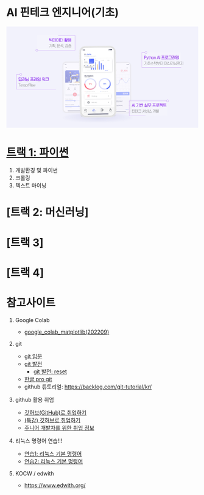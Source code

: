 # AI 핀테크 엔지니어(기초)

![핀테크 실무기술](img_700.png)
# [트랙 1: 파이썬](track_1.md)
1. 개발환경 및 파이썬
1. 크롤링
1. 텍스트 마이닝
# [트랙 2: 머신러닝]
# [트랙 3]
# [트랙 4]

# 참고사이트
1. Google Colab
   - [google_colab_matplotlib(202209)](task/google_colab_matplotlib_202209.md)

2. git
    - [git 입문](https://backlog.com/git-tutorial/kr/intro/intro1_1.html)
    - [git 발전](https://backlog.com/git-tutorial/kr/stepup/stepup1_1.html)
      - [git 발전: reset](https://backlog.com/git-tutorial/kr/stepup/stepup7_3.html)
    - [한글 pro git](https://git-scm.com/book/ko/v2)
    - github 튜토리얼: https://backlog.com/git-tutorial/kr/


3. github 활용 취업
 
    - [깃허브(GitHub)로 취업하기](https://sujinlee.me/professional-github/)
    - [(특강) 깃허브로 취업하기](https://dataitgirls2.github.io/tutorial/Tutorial_180803_GettingJobGithub.html)
    - [주니어 개발자를 위한 취업 정보](https://github.com/jojoldu/junior-recruit-scheduler)


4. 리눅스 명령어 연습!!!

    - [연습1: 리눅스 기본 명령어](https://itholic.github.io/linux-basic-command/)
    - [연습2: 리눅스 기본 명령어](https://jhnyang.tistory.com/13)

5. KOCW / edwith
    - https://www.edwith.org/
